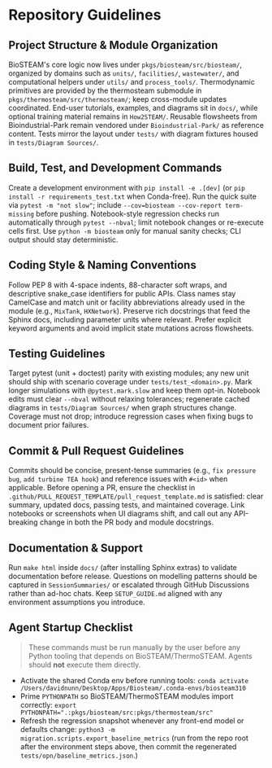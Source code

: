 # Repository Guidelines

## Project Structure & Module Organization
BioSTEAM's core logic now lives under `pkgs/biosteam/src/biosteam/`, organized by domains such as `units/`, `facilities/`, `wastewater/`, and computational helpers under `utils/` and `process_tools/`. Thermodynamic primitives are provided by the thermosteam submodule in `pkgs/thermosteam/src/thermosteam/`; keep cross-module updates coordinated. End-user tutorials, examples, and diagrams sit in `docs/`, while optional training material remains in `How2STEAM/`. Reusable flowsheets from Bioindustrial-Park remain vendored under `Bioindustrial-Park/` as reference content. Tests mirror the layout under `tests/` with diagram fixtures housed in `tests/Diagram Sources/`.

## Build, Test, and Development Commands
Create a development environment with `pip install -e .[dev]` (or `pip install -r requirements_test.txt` when Conda-free). Run the quick suite via `pytest -m "not slow"`; include `--cov=biosteam --cov-report term-missing` before pushing. Notebook-style regression checks run automatically through `pytest --nbval`; limit notebook changes or re-execute cells first. Use `python -m biosteam` only for manual sanity checks; CLI output should stay deterministic.

## Coding Style & Naming Conventions
Follow PEP 8 with 4-space indents, 88-character soft wraps, and descriptive snake_case identifiers for public APIs. Class names stay CamelCase and match unit or facility abbreviations already used in the module (e.g., `MixTank`, `HXNetwork`). Preserve rich docstrings that feed the Sphinx docs, including parameter units where relevant. Prefer explicit keyword arguments and avoid implicit state mutations across flowsheets.

## Testing Guidelines
Target pytest (unit + doctest) parity with existing modules; any new unit should ship with scenario coverage under `tests/test_<domain>.py`. Mark longer simulations with `@pytest.mark.slow` and keep them opt-in. Notebook edits must clear `--nbval` without relaxing tolerances; regenerate cached diagrams in `tests/Diagram Sources/` when graph structures change. Coverage must not drop; introduce regression cases when fixing bugs to document prior failures.

## Commit & Pull Request Guidelines
Commits should be concise, present-tense summaries (e.g., `fix pressure bug`, `add turbine TEA hook`) and reference issues with `#<id>` when applicable. Before opening a PR, ensure the checklist in `.github/PULL_REQUEST_TEMPLATE/pull_request_template.md` is satisfied: clear summary, updated docs, passing tests, and maintained coverage. Link notebooks or screenshots when UI diagrams shift, and call out any API-breaking change in both the PR body and module docstrings.

## Documentation & Support
Run `make html` inside `docs/` (after installing Sphinx extras) to validate documentation before release. Questions on modelling patterns should be captured in `SessionSummaries/` or escalated through GitHub Discussions rather than ad-hoc chats. Keep `SETUP_GUIDE.md` aligned with any environment assumptions you introduce.

## Agent Startup Checklist
> These commands must be run manually by the user before any Python tooling that
> depends on BioSTEAM/ThermoSTEAM. Agents should **not** execute them directly.

- Activate the shared Conda env before running tools:
  `conda activate /Users/davidnunn/Desktop/Apps/Biosteam/.conda-envs/biosteam310`
- Prime `PYTHONPATH` so BioSTEAM/ThermoSTEAM modules import correctly:
  `export PYTHONPATH=".:pkgs/biosteam/src:pkgs/thermosteam/src"`
- Refresh the regression snapshot whenever any front-end model or defaults change:
  `python3 -m migration.scripts.export_baseline_metrics`
  (run from the repo root after the environment steps above, then commit the regenerated `tests/opn/baseline_metrics.json`.)
